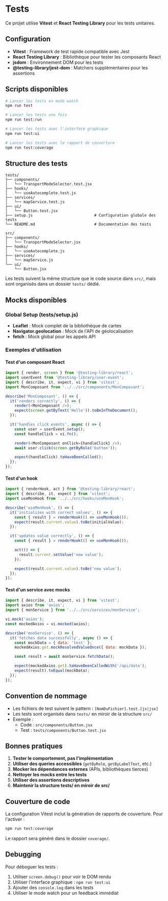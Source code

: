 # Tests

Ce projet utilise **Vitest** et **React Testing Library** pour les tests unitaires.

## Configuration

- **Vitest** : Framework de test rapide compatible avec Jest
- **React Testing Library** : Bibliothèque pour tester les composants React
- **jsdom** : Environnement DOM pour les tests
- **@testing-library/jest-dom** : Matchers supplémentaires pour les assertions

## Scripts disponibles

```bash
# Lancer les tests en mode watch
npm run test

# Lancer les tests une fois
npm run test:run

# Lancer les tests avec l'interface graphique
npm run test:ui

# Lancer les tests avec le rapport de couverture
npm run test:coverage
```

## Structure des tests

```
tests/
├── components/
│   └── TransportModeSelector.test.jsx
├── hooks/
│   └── useAutocomplete.test.js
├── services/
│   └── mapService.test.js
├── ui/
│   └── Button.test.jsx
├── setup.js                           # Configuration globale des tests
└── README.md                          # Documentation des tests

src/
├── components/
│   └── TransportModeSelector.jsx
├── hooks/
│   └── useAutocomplete.js
├── services/
│   └── mapService.js
└── ui/
    └── Button.jsx
```

Les tests suivent la même structure que le code source dans `src/`, mais sont organisés dans un dossier `tests/` dédié.

## Mocks disponibles

### Global Setup (tests/setup.js)

- **Leaflet** : Mock complet de la bibliothèque de cartes
- **Navigator.geolocation** : Mock de l'API de géolocalisation
- **fetch** : Mock global pour les appels API

### Exemples d'utilisation

#### Test d'un composant React

```javascript
import { render, screen } from '@testing-library/react';
import userEvent from '@testing-library/user-event';
import { describe, it, expect, vi } from 'vitest';
import MonComposant from '../../src/components/MonComposant';

describe('MonComposant', () => {
  it('renders correctly', () => {
    render(<MonComposant />);
    expect(screen.getByText('Hello')).toBeInTheDocument();
  });

  it('handles click events', async () => {
    const user = userEvent.setup();
    const handleClick = vi.fn();

    render(<MonComposant onClick={handleClick} />);
    await user.click(screen.getByRole('button'));

    expect(handleClick).toHaveBeenCalled();
  });
});
```

#### Test d'un hook

```javascript
import { renderHook, act } from '@testing-library/react';
import { describe, it, expect } from 'vitest';
import useMonHook from '../../src/hooks/useMonHook';

describe('useMonHook', () => {
  it('initializes with correct values', () => {
    const { result } = renderHook(() => useMonHook());
    expect(result.current.value).toBe(initialValue);
  });

  it('updates value correctly', () => {
    const { result } = renderHook(() => useMonHook());

    act(() => {
      result.current.setValue('new value');
    });

    expect(result.current.value).toBe('new value');
  });
});
```

#### Test d'un service avec mocks

```javascript
import { describe, it, expect, vi } from 'vitest';
import axios from 'axios';
import { monService } from '../../src/services/monService';

vi.mock('axios');
const mockedAxios = vi.mocked(axios);

describe('monService', () => {
  it('fetches data successfully', async () => {
    const mockData = { data: 'test' };
    mockedAxios.get.mockResolvedValueOnce({ data: mockData });

    const result = await monService.fetchData();

    expect(mockedAxios.get).toHaveBeenCalledWith('/api/data');
    expect(result).toEqual(mockData);
  });
});
```

## Convention de nommage

- Les fichiers de test suivent le pattern : `[NomDuFichier].test.[js|jsx]`
- Les tests sont organisés dans `tests/` en miroir de la structure `src/`
- Exemple :
  - Code : `src/components/Button.jsx`
  - Test : `tests/components/Button.test.jsx`

## Bonnes pratiques

1. **Tester le comportement, pas l'implémentation**
2. **Utiliser des queries accessibles** (`getByRole`, `getByLabelText`, etc.)
3. **Mocker les dépendances externes** (APIs, bibliothèques tierces)
4. **Nettoyer les mocks entre les tests**
5. **Utiliser des assertions descriptives**
6. **Maintenir la structure tests/ en miroir de src/**

## Couverture de code

La configuration Vitest inclut la génération de rapports de couverture. Pour l'activer :

```bash
npm run test:coverage
```

Le rapport sera généré dans le dossier `coverage/`.

## Debugging

Pour déboguer les tests :

1. Utiliser `screen.debug()` pour voir le DOM rendu
2. Utiliser l'interface graphique : `npm run test:ui`
3. Ajouter des `console.log` dans les tests
4. Utiliser le mode watch pour un feedback immédiat
